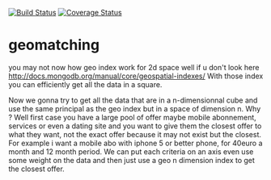 [![Build Status](https://travis-ci.org/binig/geomatching.svg?branch=master)](https://travis-ci.org/binig/geomatching)
[![Coverage Status](https://img.shields.io/coveralls/binig/geomatching.svg)](https://coveralls.io/r/binig/geomatching)

geomatching
===========

you may not now how geo index work for 2d space well if u don't look here http://docs.mongodb.org/manual/core/geospatial-indexes/
With those index you can efficiently get all the data in a square.

Now we gonna try to get all the data that are in a n-dimensionnal cube and use the same principal as the geo index but in a space of
dimension n.
Why ?
Well first case you have a large pool of offer maybe mobile abonnement, services or even a dating site and you want to give
them the closest offer to what they want, not the exact offer because it may not exist but the closest.
For example i want a mobile abo with iphone 5 or better phone, for 40euro a month and 12 month period.
We can put each criteria on an axis even use some weight on the data and then just use a geo n dimension index to get the closest offer.

